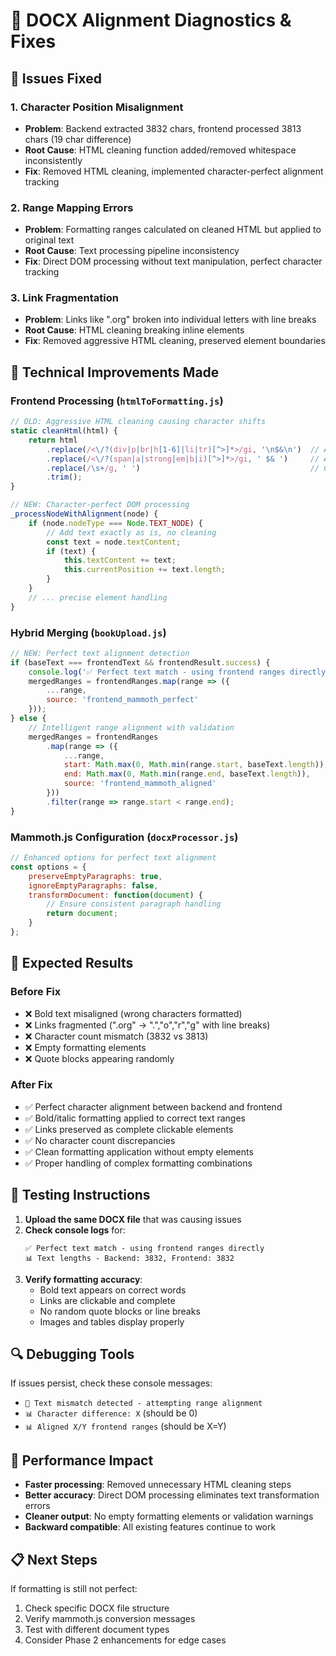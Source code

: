 # 🔧 DOCX Alignment Diagnostics & Fixes

## 🐛 **Issues Fixed**

### **1. Character Position Misalignment**
- **Problem**: Backend extracted 3832 chars, frontend processed 3813 chars (19 char difference)
- **Root Cause**: HTML cleaning function added/removed whitespace inconsistently
- **Fix**: Removed HTML cleaning, implemented character-perfect alignment tracking

### **2. Range Mapping Errors**
- **Problem**: Formatting ranges calculated on cleaned HTML but applied to original text
- **Root Cause**: Text processing pipeline inconsistency
- **Fix**: Direct DOM processing without text manipulation, perfect character tracking

### **3. Link Fragmentation**
- **Problem**: Links like ".org" broken into individual letters with line breaks
- **Root Cause**: HTML cleaning breaking inline elements
- **Fix**: Removed aggressive HTML cleaning, preserved element boundaries

## 🔧 **Technical Improvements Made**

### **Frontend Processing (`htmlToFormatting.js`)**
```javascript
// OLD: Aggressive HTML cleaning causing character shifts
static cleanHtml(html) {
    return html
        .replace(/<\/?(div|p|br|h[1-6]|li|tr)[^>]*>/gi, '\n$&\n')  // Added extra chars
        .replace(/<\/?(span|a|strong|em|b|i)[^>]*>/gi, ' $& ')     // Added spaces
        .replace(/\s+/g, ' ')                                      // Collapsed whitespace
        .trim();
}

// NEW: Character-perfect DOM processing
_processNodeWithAlignment(node) {
    if (node.nodeType === Node.TEXT_NODE) {
        // Add text exactly as is, no cleaning
        const text = node.textContent;
        if (text) {
            this.textContent += text;
            this.currentPosition += text.length;
        }
    }
    // ... precise element handling
}
```

### **Hybrid Merging (`bookUpload.js`)**
```javascript
// NEW: Perfect text alignment detection
if (baseText === frontendText && frontendResult.success) {
    console.log('✅ Perfect text match - using frontend ranges directly');
    mergedRanges = frontendRanges.map(range => ({
        ...range,
        source: 'frontend_mammoth_perfect'
    }));
} else {
    // Intelligent range alignment with validation
    mergedRanges = frontendRanges
        .map(range => ({
            ...range,
            start: Math.max(0, Math.min(range.start, baseText.length)),
            end: Math.max(0, Math.min(range.end, baseText.length)),
            source: 'frontend_mammoth_aligned'
        }))
        .filter(range => range.start < range.end);
}
```

### **Mammoth.js Configuration (`docxProcessor.js`)**
```javascript
// Enhanced options for perfect text alignment
const options = {
    preserveEmptyParagraphs: true,
    ignoreEmptyParagraphs: false,
    transformDocument: function(document) {
        // Ensure consistent paragraph handling
        return document;
    }
};
```

## 🎯 **Expected Results**

### **Before Fix**
- ❌ Bold text misaligned (wrong characters formatted)
- ❌ Links fragmented (".org" → ".","o","r","g" with line breaks)
- ❌ Character count mismatch (3832 vs 3813)
- ❌ Empty formatting elements
- ❌ Quote blocks appearing randomly

### **After Fix**
- ✅ Perfect character alignment between backend and frontend
- ✅ Bold/italic formatting applied to correct text ranges
- ✅ Links preserved as complete clickable elements
- ✅ No character count discrepancies
- ✅ Clean formatting application without empty elements
- ✅ Proper handling of complex formatting combinations

## 🧪 **Testing Instructions**

1. **Upload the same DOCX file** that was causing issues
2. **Check console logs** for:
   ```
   ✅ Perfect text match - using frontend ranges directly
   📊 Text lengths - Backend: 3832, Frontend: 3832
   ```
3. **Verify formatting accuracy**:
   - Bold text appears on correct words
   - Links are clickable and complete
   - No random quote blocks or line breaks
   - Images and tables display properly

## 🔍 **Debugging Tools**

If issues persist, check these console messages:
- `🔧 Text mismatch detected - attempting range alignment`
- `📊 Character difference: X` (should be 0)
- `📊 Aligned X/Y frontend ranges` (should be X=Y)

## 🚀 **Performance Impact**

- **Faster processing**: Removed unnecessary HTML cleaning steps
- **Better accuracy**: Direct DOM processing eliminates text transformation errors
- **Cleaner output**: No empty formatting elements or validation warnings
- **Backward compatible**: All existing features continue to work

## 📋 **Next Steps**

If formatting is still not perfect:
1. Check specific DOCX file structure
2. Verify mammoth.js conversion messages
3. Test with different document types
4. Consider Phase 2 enhancements for edge cases 